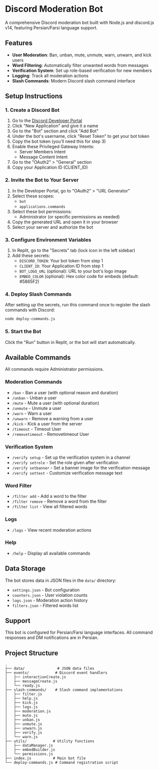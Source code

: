 # Discord Moderation Bot

A comprehensive Discord moderation bot built with Node.js and discord.js v14, featuring Persian/Farsi language support.

## Features

- **User Moderation**: Ban, unban, mute, unmute, warn, unwarn, and kick users
- **Word Filtering**: Automatically filter unwanted words from messages
- **Verification System**: Set up role-based verification for new members
- **Logging**: Track all moderation actions
- **Slash Commands**: Modern Discord slash command interface

## Setup Instructions

### 1. Create a Discord Bot

1. Go to the [Discord Developer Portal](https://discord.com/developers/applications)
2. Click "New Application" and give it a name
3. Go to the "Bot" section and click "Add Bot"
4. Under the bot's username, click "Reset Token" to get your bot token
5. Copy the bot token (you'll need this for step 3)
6. Enable these Privileged Gateway Intents:
   - Server Members Intent
   - Message Content Intent
7. Go to the "OAuth2" > "General" section
8. Copy your Application ID (CLIENT_ID)

### 2. Invite the Bot to Your Server

1. In the Developer Portal, go to "OAuth2" > "URL Generator"
2. Select these scopes:
   - `bot`
   - `applications.commands`
3. Select these bot permissions:
   - Administrator (or specific permissions as needed)
4. Copy the generated URL and open it in your browser
5. Select your server and authorize the bot

### 3. Configure Environment Variables

1. In Replit, go to the "Secrets" tab (lock icon in the left sidebar)
2. Add these secrets:
   - `DISCORD_TOKEN`: Your bot token from step 1
   - `CLIENT_ID`: Your Application ID from step 1
   - `BOT_LOGO_URL` (optional): URL to your bot's logo image
   - `EMBED_COLOR` (optional): Hex color code for embeds (default: #5865F2)

### 4. Deploy Slash Commands

After setting up the secrets, run this command once to register the slash commands with Discord:

```bash
node deploy-commands.js
```

### 5. Start the Bot

Click the "Run" button in Replit, or the bot will start automatically.

## Available Commands

All commands require Administrator permissions.

### Moderation Commands
- `/ban` - Ban a user (with optional reason and duration)
- `/unban` - Unban a user
- `/mute` - Mute a user (with optional duration)
- `/unmute` - Unmute a user
- `/warn` - Warn a user
- `/unwarn` - Remove a warning from a user
- `/kick` - Kick a user from the server
- `/timeout` - Timeout User
- `/removetimeout` - Removetimeout User

### Verification System
- `/verify setup` - Set up the verification system in a channel
- `/verify setrole` - Set the role given after verification
- `/verify setbanner` - Set a banner image for the verification message
- `/verify settext` - Customize verification message text

### Word Filter
- `/filter add` - Add a word to the filter
- `/filter remove` - Remove a word from the filter
- `/filter list` - View all filtered words

### Logs
- `/logs` - View recent moderation actions

### Help
- `/help` - Display all available commands

## Data Storage

The bot stores data in JSON files in the `data/` directory:
- `settings.json` - Bot configuration
- `counters.json` - User violation counts
- `logs.json` - Moderation action history
- `filters.json` - Filtered words list

## Support

This bot is configured for Persian/Farsi language interfaces. All command responses and DM notifications are in Persian.

## Project Structure

```
.
├── data/               # JSON data files
├── events/            # Discord event handlers
│   ├── interactionCreate.js
│   ├── messageCreate.js
│   └── ready.js
├── slash-commands/    # Slash command implementations
│   ├── filter.js
│   ├── help.js
│   ├── kick.js
│   ├── logs.js
│   ├── moderation.js
│   ├── mute.js
│   ├── unban.js
│   ├── unmute.js
│   ├── unwarn.js
│   ├── verify.js
│   └── warn.js
├── utils/            # Utility functions
│   ├── dataManager.js
│   ├── embedBuilder.js
│   └── permissions.js
├── index.js          # Main bot file
└── deploy-commands.js # Command registration script
```
